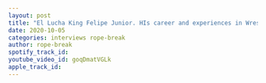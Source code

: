```yaml
---
layout: post
title: "El Lucha King Felipe Junior. HIs career and experiences in Wrestling. Rope Break Interviews"
date: 2020-10-05
categories: interviews rope-break
author: rope-break
spotify_track_id: 
youtube_video_id: goqDmatVGLk
apple_track_id: 
---
```

